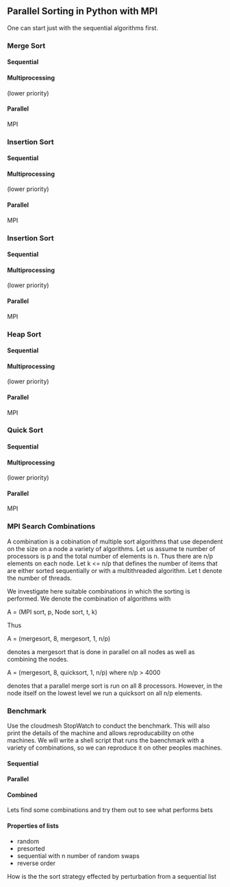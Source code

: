 ## Parallel Sorting in Python with MPI

One can start just with the sequential algorithms first.

### Merge Sort

#### Sequential

#### Multiprocessing

(lower priority)

#### Parallel 

MPI

### Insertion  Sort

#### Sequential

#### Multiprocessing

(lower priority)

#### Parallel

MPI

### Insertion  Sort

#### Sequential

#### Multiprocessing

(lower priority)

#### Parallel

MPI

### Heap Sort

#### Sequential

#### Multiprocessing

(lower priority)

#### Parallel

MPI

### Quick Sort

#### Sequential

#### Multiprocessing

(lower priority)

#### Parallel

MPI

### MPI Search Combinations

A combination is a cobination of multiple sort algorithms that use dependent on the size on a node a variety of algorithms.
Let us assume te number of processors is p and the total number of elements is n. Thus there are n/p elements on each node. Let k <= n/p that defines the number of items that are either sorted sequentially or with a multithreaded algorithm. 
Let t denote the number of threads.

We investigate here suitable combinations in which the sorting is performed. We denote the combination of algorithms with 

A = (MPI sort, p, Node sort, t, k)

Thus 

A = (mergesort, 8, mergesort, 1, n/p) 

denotes a mergesort that is done in parallel on all nodes as well as combining the nodes.

A = (mergesort, 8, quicksort, 1, n/p)  where n/p > 4000

denotes that a parallel merge sort is run on all 8 processors. However, in the node itself on the lowest level we run a quicksort on all n/p elements.

### Benchmark

Use the cloudmesh StopWatch to conduct the benchmark. This will also print the details of the machine and allows reproducability on othe machines. 
We will write a shell script that runs the baenchmark with a variety of combinations, so we can reproduce it on other peoples machines.


#### Sequential


#### Parallel


#### Combined

Lets find some combinations and try them out to see what performs bets

#### Properties of lists

* random
* presorted
* sequential with n number of random swaps
* reverse order

How is the the sort strategy effected by perturbation from a sequential list




